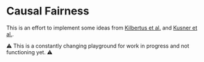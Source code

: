 # Causal Fairness

This is an effort to implement some ideas from [Kilbertus et al.](https://arxiv.org/abs/1706.02744) and [Kusner et al.](https://arxiv.org/abs/1703.06856).

:warning: This is a constantly changing playground for work in progress and not functioning yet. :warning: